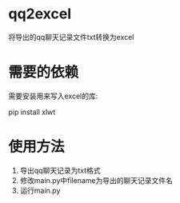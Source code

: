 # qq2excel
将导出的qq聊天记录文件txt转换为excel

# 需要的依赖
需要安装用来写入excel的库:

pip install xlwt

# 使用方法
1. 导出qq聊天记录为txt格式
2. 修改main.py中filename为导出的聊天记录文件名
3. 运行main.py
